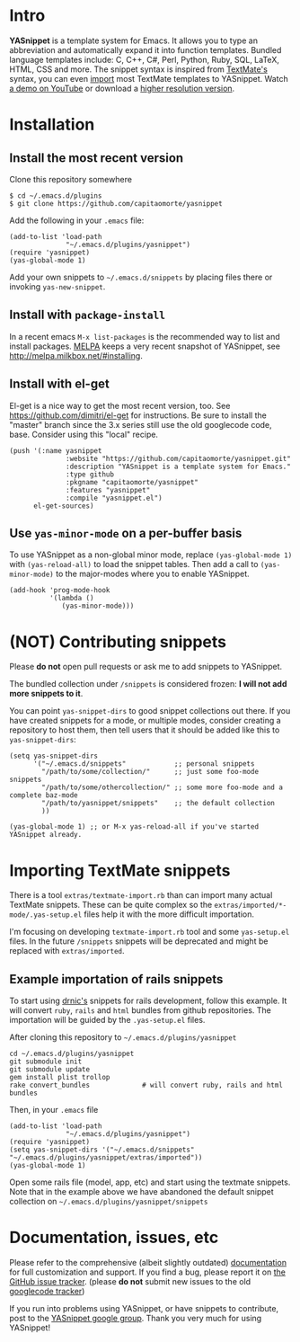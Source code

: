 # Intro

**YASnippet** is a template system for Emacs. It allows you to
type an abbreviation and automatically expand it into function
templates. Bundled language templates include: C, C++, C#, Perl,
Python, Ruby, SQL, LaTeX, HTML, CSS and more. The snippet syntax
is inspired from [TextMate's][textmate-snippets] syntax, you can
even [import][import-docs] most TextMate templates to
YASnippet. Watch [a demo on YouTube][youtube-demo] or download a
[higher resolution version][high-res-demo].

[textmate-snippets]: http://manual.macromates.com/en/snippets
[import-docs]: http://yasnippet.googlecode.com/svn/trunk/doc/snippet-development.html#importing-textmate-snippets
[youtube-demo]: http://www.youtube.com/watch?v=ZCGmZK4V7Sg
[high-res-demo]: http://yasnippet.googlecode.com/files/yas_demo.avi

# Installation

## Install the most recent version

Clone this repository somewhere

    $ cd ~/.emacs.d/plugins
    $ git clone https://github.com/capitaomorte/yasnippet

Add the following in your `.emacs` file:

    (add-to-list 'load-path
                  "~/.emacs.d/plugins/yasnippet")
    (require 'yasnippet)
    (yas-global-mode 1)

Add your own snippets to `~/.emacs.d/snippets` by placing files there or invoking `yas-new-snippet`.

## Install with `package-install`

In a recent emacs `M-x list-packages` is the recommended way to list and install packages.
[MELPA][melpa] keeps a very recent snapshot of YASnippet, see http://melpa.milkbox.net/#installing.

## Install with el-get

El-get is a nice way to get the most recent version, too. See
https://github.com/dimitri/el-get for instructions. Be sure to install the
"master" branch since the 3.x series still use the old googlecode code, base.
Consider using this "local" recipe.

    (push '(:name yasnippet
                  :website "https://github.com/capitaomorte/yasnippet.git"
                  :description "YASnippet is a template system for Emacs."
                  :type github
                  :pkgname "capitaomorte/yasnippet"
                  :features "yasnippet"
                  :compile "yasnippet.el")
          el-get-sources)

## Use `yas-minor-mode` on a per-buffer basis

To use YASnippet as a non-global minor mode, replace `(yas-global-mode 1)` with
`(yas-reload-all)` to load the snippet tables. Then add a call to
`(yas-minor-mode)` to the major-modes where you to enable YASnippet.

    (add-hook 'prog-mode-hook
              '(lambda ()
                 (yas-minor-mode)))

# (NOT) Contributing snippets

Please **do not** open pull requests or ask me to add snippets to
YASnippet.

The bundled collection under `/snippets` is considered frozen: **I
will not add more snippets to it**.

You can point `yas-snippet-dirs` to good snippet collections out
there. If you have created snippets for a mode, or multiple modes,
consider creating a repository to host them, then tell users that it
should be added like this to `yas-snippet-dirs`:

    (setq yas-snippet-dirs
          '("~/.emacs.d/snippets"            ;; personal snippets
            "/path/to/some/collection/"      ;; just some foo-mode snippets
            "/path/to/some/othercollection/" ;; some more foo-mode and a complete baz-mode
            "/path/to/yasnippet/snippets"    ;; the default collection
            ))

    (yas-global-mode 1) ;; or M-x yas-reload-all if you've started YASnippet already.

# Importing TextMate snippets

There is a tool `extras/textmate-import.rb` than can import many
actual TextMate snippets. These can be quite complex so the
`extras/imported/*-mode/.yas-setup.el` files help it with the more
difficult importation.

I'm focusing on developing `textmate-import.rb` tool and some
`yas-setup.el` files. In the future `/snippets` snippets will be
deprecated and might be replaced with `extras/imported`.

## Example importation of rails snippets

To start using [drnic's](https://github.com/drnic) snippets for rails
development, follow this example. It will convert `ruby`, `rails` and
`html` bundles from github repositories. The importation will be
guided by the `.yas-setup.el` files.

After cloning this repository to `~/.emacs.d/plugins/yasnippet`

    cd ~/.emacs.d/plugins/yasnippet
    git submodule init
    git submodule update
    gem install plist trollop
    rake convert_bundles             # will convert ruby, rails and html bundles

Then, in your `.emacs` file

    (add-to-list 'load-path
                  "~/.emacs.d/plugins/yasnippet")
    (require 'yasnippet)
    (setq yas-snippet-dirs '("~/.emacs.d/snippets" "~/.emacs.d/plugins/yasnippet/extras/imported"))
    (yas-global-mode 1)

Open some rails file (model, app, etc) and start using the textmate
snippets.  Note that in the example above we have abandoned the
default snippet collection on `~/.emacs.d/plugins/yasnippet/snippets`

# Documentation, issues, etc

Please refer to the comprehensive (albeit slightly outdated)
[documentation][docs] for full customization
and support.  If you find a bug, please report it on
[the GitHub issue tracker][issues].  (please **do not** submit new issues to the old
[googlecode tracker][googlecode tracker])

If you run into problems using YASnippet, or have snippets to contribute, post
to the [YASnippet google group][forum]. Thank you very much for using YASnippet!

[docs]: http://capitaomorte.github.com/yasnippet/
[issues]: https://github.com/capitaomorte/yasnippet/issues
[googlecode tracker]: http://code.google.com/p/yasnippet/issues/list
[forum]: http://groups.google.com/group/smart-snippet
[melpa]: http://melpa.milkbox.net/
